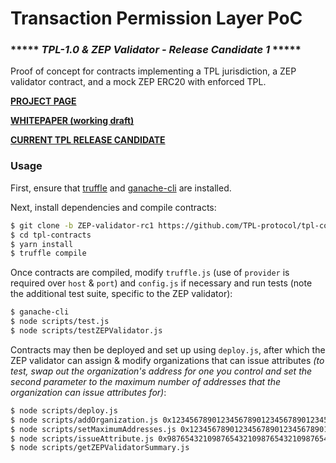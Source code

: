 # Transaction Permission Layer PoC


### ***** *TPL-1.0 & ZEP Validator - Release Candidate 1* *****
Proof of concept for contracts implementing a TPL jurisdiction, a ZEP validator contract, and a mock ZEP ERC20 with enforced TPL.


**[PROJECT PAGE](https://tplprotocol.org/)**


**[WHITEPAPER (working draft)](https://tplprotocol.org/pdf/TPL%20-%20Transaction%20Permission%20Layer.pdf)**


**[CURRENT TPL RELEASE CANDIDATE](https://github.com/TPL-protocol/tpl-contracts/tree/1.0-rc2)**


### Usage
First, ensure that [truffle](https://truffleframework.com/docs/truffle/getting-started/installation) and [ganache-cli](https://github.com/trufflesuite/ganache-cli#installation) are installed.


Next, install dependencies and compile contracts:

```sh
$ git clone -b ZEP-validator-rc1 https://github.com/TPL-protocol/tpl-contracts
$ cd tpl-contracts
$ yarn install
$ truffle compile
```


Once contracts are compiled, modify `truffle.js` (use of `provider` is required over `host` & `port`) and `config.js` if necessary and run tests (note the additional test suite, specific to the ZEP validator):

```sh
$ ganache-cli
$ node scripts/test.js
$ node scripts/testZEPValidator.js
```


Contracts may then be deployed and set up using `deploy.js`, after which the ZEP validator can assign & modify organizations that can issue attributes *(to test, swap out the organization's address for one you control and set the second parameter to the maximum number of addresses that the organization can issue attributes for)*:

```sh
$ node scripts/deploy.js
$ node scripts/addOrganization.js 0x1234567890123456789012345678901234567890 20 'an organization name'
$ node scripts/setMaximumAddresses.js 0x1234567890123456789012345678901234567890 25
$ node scripts/issueAttribute.js 0x9876543210987654321098765432109876543210
$ node scripts/getZEPValidatorSummary.js
```
